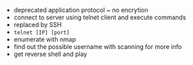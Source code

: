 - deprecated application protocol ~ no encrytion
- connect to server using telnet client and execute commands
- replaced by SSH
- `telnet [IP] [port]`
- enumerate with nmap
- find out the possible username with scanning for more info
- get reverse shell and play